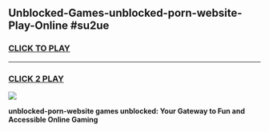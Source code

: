 
## Unblocked-Games-unblocked-porn-website-Play-Online #su2ue
<h3>
<a href="https://news.freeplayer.one?title=unblocked-porn-website&ref=3">CLICK TO PLAY</a></h3>
<hr>

<h3>
<a href="https://news.freeplayer.one?title=unblocked-porn-website&ref=3">CLICK 2 PLAY</a>
  
</h3>

<a href="https://news.freeplayer.one?title=unblocked-porn-website&ref=3"><img src="https://clearcache.store/games.png"></a>


**unblocked-porn-website games unblocked: Your Gateway to Fun and Accessible Online Gaming**

